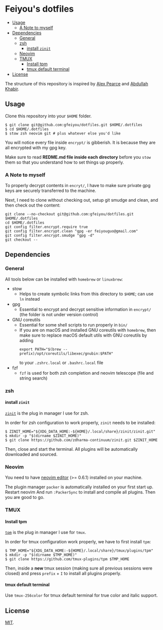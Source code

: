 # Feiyou's dotfiles


<!-- TOC GFM -->

- [Usage](#usage)
  - [A Note to myself](#a-note-to-myself)
- [Dependencies](#dependencies)
  - [General](#general)
  - [zsh](#zsh)
    - [install `zinit`](#install-zinit)
  - [Neovim](#neovim)
  - [TMUX](#tmux)
    - [Install tpm](#install-tpm)
    - [tmux default terminal](#tmux-default-terminal)
- [License](#license)

<!-- /TOC -->

The structure of this repository
is inspired by [Alex Pearce](https://alexpearce.me/2016/02/managing-dotfiles-with-stow/)
and [Abdullah Khabir](https://abdullah.today/encrypted-dotfiles/).

## Usage

Clone this repository into your `$HOME` folder.


```shell
$ git clone git@github.com:gfeiyou/dotfiles.git $HOME/.dotfiles
$ cd $HOME/.dotfiles
$ stow zsh neovim git # plus whatever else you'd like
```

You will notice
every file inside `encrypt/`
is gibberish.
It is because
they are all encrypted
with my gpg key.

Make sure to read
**REDME.md file inside each directory**
before you `stow` them
so that you understand
how to set things up properly.

### A Note to myself

To properly decrypt
contents in `encryt/`,
I have to make sure
private gpg keys
are securely transferred to the machine.

Next, I need to clone
without checking out,
setup git smudge and clean,
and then check out the content:
```shell
git clone --no-checkout git@github.com:gfeiyou/dotfiles.git $HOME/.dotfiles
cd $HOME/.dotfiles
git config filter.encrypt.require true
git config filter.encrypt.clean "gpg -er feiyouguo@gmail.com"
git config filter.encrypt.smudge "gpg -d"
git checkout --
```

## Dependencies

### General

All tools below can be installed
with `homebrew` or `linuxbrew`:

- stow
  - Helps to create symbolic links
    from this directory to `$HOME`;
    can use `ln` instead
- gpg
  - Essential to encrypt and decrypt
    sensitive information in `encrypt/`
    (the folder is not under version control)
- GNU coreutils
  - Essential for some shell scripts
    to run properly in `bin/`
  - If you are on macOS
    and installed GNU coreutils with `homebrew`,
    then make sure to replace macOS default utils
    with GNU coreutils by adding
    ```
    export PATH="$(brew --prefix)/opt/coreutils/libexec/gnubin:$PATH"
    ```
    to your `.zshrc.local` or `.bashrc.local` file
- fzf
  - `fzf` is used for both
    zsh completion and
    neovim telescope (file and string search)

### zsh

#### install `zinit`
[`zinit`](https://github.com/zdharma-continuum/zinit#customizing-paths)
is the plug in manager
I use for zsh.

In order for
zsh configuration to work properly,
`zinit` needs to be installed:
```shell
$ ZINIT_HOME="${XDG_DATA_HOME:-${HOME}/.local/share}/zinit/zinit.git"
$ mkdir -p "$(dirname $ZINIT_HOME)"
$ git clone https://github.com/zdharma-continuum/zinit.git $ZINIT_HOME
```

Then,
close and start the terminal.
All plugins will be automatically downloaded and sourced.

### Neovim

You need to have
[neovim editor](https://neovim.io) (>= 0.6.1)
installed on your machine.

The plugin manager `packer`
is automatically installed
on your first start up.
Restart neovim
And run `:PackerSync`
to install and compile
all plugins.
Then you are good to go.

### TMUX

#### Install tpm

[`tpm`](https://github.com/tmux-plugins/tpm)
is the plug in manager
I use for `tmux`.

In order for
tmux configuration work properly,
we have to first install `tpm`:
```shell
$ TMP_HOME="${XDG_DATA_HOME:-${HOME}/.local/share}/tmux/plugins/tpm"
$ mkdir -p "$(dirname $TMP_HOME)"
$ git clone https://github.com/tmux-plugins/tpm $TMP_HOME
```

Then,
inside a **new** tmux session
(making sure all previous sessions were closed)
and press `prefix` + `I`
to install all plugins properly.

#### tmux default terminal

Use `tmux-256color`
for tmux default terminal
for true color and italic support.


## License
[MIT](https://opensource.org/licenses/MIT).
